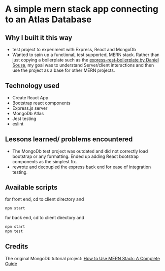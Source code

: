 # A simple mern stack app connecting to an Atlas Database

## Why I built it this way

- test project to experiment with Express, React and MongoDb
- Wanted to spin up a functional, test supported, MERN stack. Rather than just copying a boilerplate such as the [express-rest-boilerplate by Daniel Sousa](https://github.com/danielfsousa/express-rest-boilerplate), my goal was to understand Server/client interactions and then use the project as a base for other MERN projects.

## Technology used

- Create React App
- Bootstrap react components
- Express.js server
- MongoDb Atlas
- Jest testing
- eslint

## Lessons learned/ problems encountered

- The MongoDb test project was outdated and did not correctly load bootstrap or any formatting. Ended up adding React bootstrap components as the simplest fix.
- rewrote and decoupled the express back end for ease of integration testing.

## Available scripts

for front end, cd to client directory and

```bash
npm start
```

for back end, cd to client directory and

```bash
npm start
npm test
```

## Credits

The original MongoDb tutorial project: [How to Use MERN Stack: A Complete Guide](https://www.mongodb.com/languages/mern-stack-tutorial)
